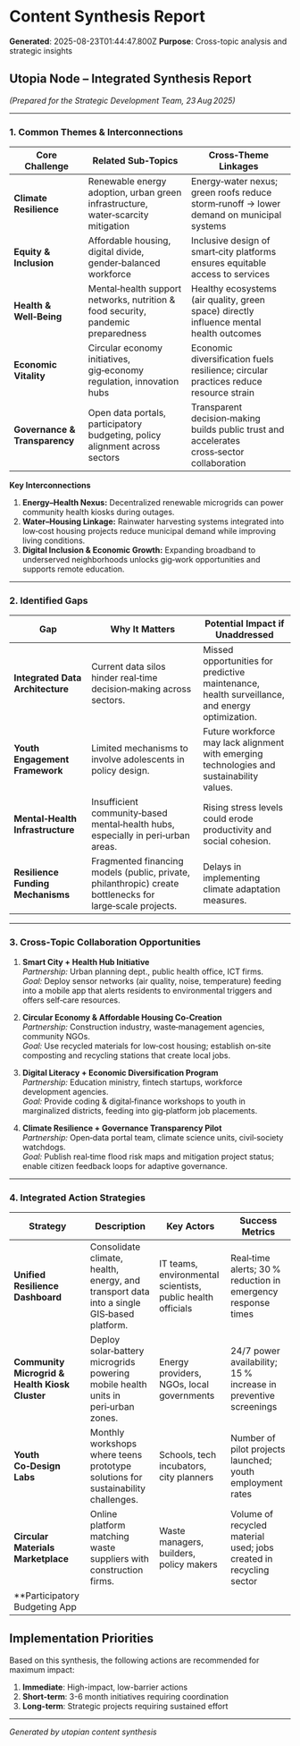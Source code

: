 # Content Synthesis Report

**Generated**: 2025-08-23T01:44:47.800Z
**Purpose**: Cross-topic analysis and strategic insights

## Utopia Node – Integrated Synthesis Report  
*(Prepared for the Strategic Development Team, 23 Aug 2025)*  

---

### 1. Common Themes & Interconnections

| Core Challenge | Related Sub‑Topics | Cross‑Theme Linkages |
|----------------|--------------------|----------------------|
| **Climate Resilience** | Renewable energy adoption, urban green infrastructure, water‑scarcity mitigation | Energy‑water nexus; green roofs reduce storm‑runoff → lower demand on municipal systems |
| **Equity & Inclusion** | Affordable housing, digital divide, gender‑balanced workforce | Inclusive design of smart‑city platforms ensures equitable access to services |
| **Health & Well‑Being** | Mental‑health support networks, nutrition & food security, pandemic preparedness | Healthy ecosystems (air quality, green space) directly influence mental health outcomes |
| **Economic Vitality** | Circular economy initiatives, gig‑economy regulation, innovation hubs | Economic diversification fuels resilience; circular practices reduce resource strain |
| **Governance & Transparency** | Open data portals, participatory budgeting, policy alignment across sectors | Transparent decision‑making builds public trust and accelerates cross‑sector collaboration |

**Key Interconnections**

1. **Energy–Health Nexus:** Decentralized renewable microgrids can power community health kiosks during outages.
2. **Water–Housing Linkage:** Rainwater harvesting systems integrated into low‑cost housing projects reduce municipal demand while improving living conditions.
3. **Digital Inclusion & Economic Growth:** Expanding broadband to underserved neighborhoods unlocks gig‑work opportunities and supports remote education.

---

### 2. Identified Gaps

| Gap | Why It Matters | Potential Impact if Unaddressed |
|-----|----------------|--------------------------------|
| **Integrated Data Architecture** | Current data silos hinder real‑time decision‑making across sectors. | Missed opportunities for predictive maintenance, health surveillance, and energy optimization. |
| **Youth Engagement Framework** | Limited mechanisms to involve adolescents in policy design. | Future workforce may lack alignment with emerging technologies and sustainability values. |
| **Mental‑Health Infrastructure** | Insufficient community‑based mental‑health hubs, especially in peri‑urban areas. | Rising stress levels could erode productivity and social cohesion. |
| **Resilience Funding Mechanisms** | Fragmented financing models (public, private, philanthropic) create bottlenecks for large‑scale projects. | Delays in implementing climate adaptation measures. |

---

### 3. Cross‑Topic Collaboration Opportunities

1. **Smart City + Health Hub Initiative**  
   *Partnership:* Urban planning dept., public health office, ICT firms.  
   *Goal:* Deploy sensor networks (air quality, noise, temperature) feeding into a mobile app that alerts residents to environmental triggers and offers self‑care resources.

2. **Circular Economy & Affordable Housing Co‑Creation**  
   *Partnership:* Construction industry, waste‑management agencies, community NGOs.  
   *Goal:* Use recycled materials for low‑cost housing; establish on‑site composting and recycling stations that create local jobs.

3. **Digital Literacy + Economic Diversification Program**  
   *Partnership:* Education ministry, fintech startups, workforce development agencies.  
   *Goal:* Provide coding & digital‑finance workshops to youth in marginalized districts, feeding into gig‑platform job placements.

4. **Climate Resilience + Governance Transparency Pilot**  
   *Partnership:* Open‑data portal team, climate science units, civil‑society watchdogs.  
   *Goal:* Publish real‑time flood risk maps and mitigation project status; enable citizen feedback loops for adaptive governance.

---

### 4. Integrated Action Strategies

| Strategy | Description | Key Actors | Success Metrics |
|----------|-------------|------------|-----------------|
| **Unified Resilience Dashboard** | Consolidate climate, health, energy, and transport data into a single GIS‑based platform. | IT teams, environmental scientists, public health officials | Real‑time alerts; 30 % reduction in emergency response times |
| **Community Microgrid & Health Kiosk Cluster** | Deploy solar‑battery microgrids powering mobile health units in peri‑urban zones. | Energy providers, NGOs, local governments | 24/7 power availability; 15 % increase in preventive screenings |
| **Youth Co‑Design Labs** | Monthly workshops where teens prototype solutions for sustainability challenges. | Schools, tech incubators, city planners | Number of pilot projects launched; youth employment rates |
| **Circular Materials Marketplace** | Online platform matching waste suppliers with construction firms. | Waste managers, builders, policy makers | Volume of recycled material used; jobs created in recycling sector |
| **Participatory Budgeting App

## Implementation Priorities
Based on this synthesis, the following actions are recommended for maximum impact:

1. **Immediate**: High-impact, low-barrier actions
2. **Short-term**: 3-6 month initiatives requiring coordination
3. **Long-term**: Strategic projects requiring sustained effort

---
*Generated by utopian content synthesis*
